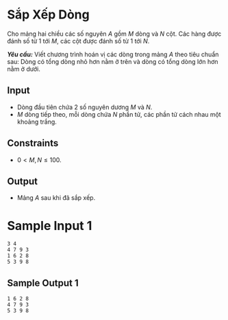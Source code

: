 # Sắp Xếp Dòng

Cho mảng hai chiều các số nguyên $A$ gồm $M$ dòng và $N$ cột. Các hàng được đánh số từ $1$ tới $M,$ các cột được đánh số từ $1$ tới $N$.

***Yêu cầu:*** Viết chương trình hoán vị các dòng trong mảng $A$ theo tiêu chuẩn sau: Dòng có tổng dòng nhỏ hơn nằm ở trên và dòng có tổng dòng lớn hơn nằm ở dưới.

## Input

- Dòng đầu tiên chứa $2$ số nguyên dương $M$ và $N$.
- $M$ dòng tiếp theo, mỗi dòng chứa $N$ phần tử, các phần tử cách nhau một khoảng trắng.

## Constraints

- $0 < M, N \leq 100$.

## Output

- Mảng $A$ sau khi đã sắp xếp.

# Sample Input 1

```
3 4
4 7 9 3
1 6 2 8
5 3 9 8
```

## Sample Output 1

```
1 6 2 8
4 7 9 3
5 3 9 8
```